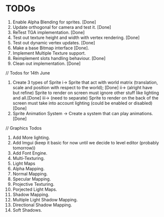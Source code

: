 ﻿# TODOs

1. Enable Alpha Blending for sprites. [Done]
2. Update orthogonal for camera and test it. [Done]
3. ReTest TGA implementation. [Done]
4. Test out texture height and width with vertex rendering. [Done]
5. Test out dynamic vertex updates. [Done]
6. Make a base Bitmap interface [Done]. 
7. Implement Multiple Texture support.
8. Reimplement slots handling behaviour. [Done]
9. Clean out implementation. [Done]

// Todos for 14th June

1. Create 3 types of Sprite
	i-> Sprite that act with world matrix (translation, scale and position with respect to the world); [Done]
    ii-> (alright have but refine) Sprite to render on screen must ignore other stuff like lighting and all.[Done]
    iii-> (need to separate) Sprite to render on the back of the screen must take into account lighting (could be enabled or disabled) [Done]
2. Sprite Animation System -> Create a system that can play animations. [Done]

// Graphics Todos

1. Add More lighting.
2. Add Imgui (keep it basic for now until we decide to level editor (probably tomorrow))
3. Add Font Engine.
4. Multi-Texturing.
5. Light Maps
6. Alpha Mapping.
7. Normal Mapping.
8. Specular Mapping.
9. Projective Texturing.
10. Porjected Light Maps.
11. Shadow Mapping.
12. Multiple Light Shadow Mapping.
13. Directional Shadow Mapping.
14. Soft Shadows.
